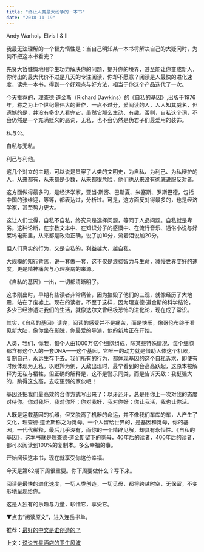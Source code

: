 ```yaml
---
title: "终止人类最大纷争的一本书"
date: "2018-11-19"
---
```


Andy Warhol，Elvis I & II

我最无法理解的一个智力惰性是：当自己明知某一本书将解决自己的大疑问时，为何不把这本书看完？

先贤大哲慷慨地用毕生功力解决你的问题，提升你的境界，甚至能让你变成新人，你付出的最大代价不过是几天的专注阅读，你却不愿意？阅读是人最快的进化速度，读完一本书，得到一个好观点与好方法，相当于你这个产品迭代了一次。

今天推荐的，理查德·道金斯（Richard Dawkins）的《自私的基因》,出版于1976年，称之为上个世纪最伟大的著作，一点不过分，爱阅读的人，人人知其威名，但遗憾的是，并没有多少人看完它，虽然它那么生动、有趣。否则，自私这个词，不会仍然是一个充满贬义的恶词，无私，也不会仍然是伪君子们最爱用的装饰。

私与公。

自私与无私。

利己与利他。

这几个对立的主题，可以说是贯穿了人类的文明史，为自私、为利己、为私辩护的人，从来都有，从来都是少数，从来都很危险，他们也从来没有彻底说服反对者。

这方面做得最多的，是经济学家，亚当·斯密、巴斯夏、米塞斯、罗斯巴德，包括中国的张维迎，等等，都表达过，分析过。可是，这方面反对得最多的，也是经济学家，甚至势力更大。

这让人们觉得，自私不自私，终究只是选择问题，等同于人品问题。自私就是卑劣，这种论断，在宗教文本中、在知识分子的感慨中、在流行音乐、通俗小说与好莱坞电影里，从来都是政治正确，说了加10分，流着泪说加20分。

但人们真实的行为，又是自私的，利益越大，越自私。

大规模的知行背离，说一套做一套，这不仅是浪费智力与生命，减慢世界变好的速度，更是精神痛苦与心理疾病的来源。

《自私的基因》一出，一切都清晰明了。

这书刚出时，早期有些读者非常痛苦，因为摧毁了他们的三观，就像经历了大地震，站在了废墟上。现在的读者，不至于这样，因为理查德·道金斯的科学结论，多少已经渗透进我们的生活，就像达尔文曾经极恐怖的进化论，现在成了常识。

其实，《自私的基因》读完，阅读的感受并不是痛苦，而是快乐，像哥伦布终于看见新大陆，像你坐在影院，你最爱的导演，他的新片正在开始。

人类，我们，你我，每个人由1000万亿个细胞组成，除某些特殊情况，每个细胞都含有这个人的一套DNA——这个基因，它唯一的动力就是借助人体这个机器，复制自己，永远生存下去。我们所有的行为，都体现基因的这个自私诉求，即使有时候体现为无私。以瞪羚为例，天敌出现时，最早看到的会高高跃起，这原本被解释为无私与牺牲，但正确的解释是，这不是警示同类，而是告诉天敌：我挺强大的，跳得这么高，去吃更弱的家伙吧！

基因还把我们最高效的合作方式写出来了：以牙还牙，总是用你上一次对我的态度对待你。你对我坏，我对你坏；你对我好，我对你好；你让我活，我也让你活。

人既是运载基因的机器，但又脱离了机器的命运，并不像我们车库的车，人产生了文化，理查德·道金斯称之为觅母。一个人留给世界的，是基因和觅母，你的基因，一代代稀释，最后几乎没有，而你的一个精辟见解，却具有永恒性。《自私的基因》，这本书就是理查德·道金斯留下的觅母，40年后的读者，400年后的读者，都可以阅读到100%的复制本。多么幸福的事。

开始阅读这本书，现在就享受你这份幸福。

今天是第62期下周很重要。你下周要做什么？写下来。

阅读是最快的进化速度，一切人类创造，一切觅母，都将跨越时空，无保留，不变形地呈现给你。

这是人独有的乐趣与力量，珍惜它，享受它。

▼点击“阅读原文”，进入连岳书单。

推荐：[最好的中文是谁创造的？](http://mp.weixin.qq.com/s?__biz=MjM5NDU0Mjk2MQ==&mid=2651631466&idx=1&sn=f649c670c0ed4e6bf2219f40401d0818&chksm=bd7e2b748a09a262f35ced38e568bd346ddbe702d80504b204155888d788b6dcc87c1a7bf16e&scene=21#wechat_redirect)

上文：[说说五星酒店的卫生风波](http://mp.weixin.qq.com/s?__biz=MjM5NDU0Mjk2MQ==&mid=2651631555&idx=1&sn=46a63b59f55fba53da31425d65dedd0f&chksm=bd7e2bdd8a09a2cbde878b49e488ca677d9d931fad5350b5a2d1e21740174c4260f3bbb179a2&scene=21#wechat_redirect)
